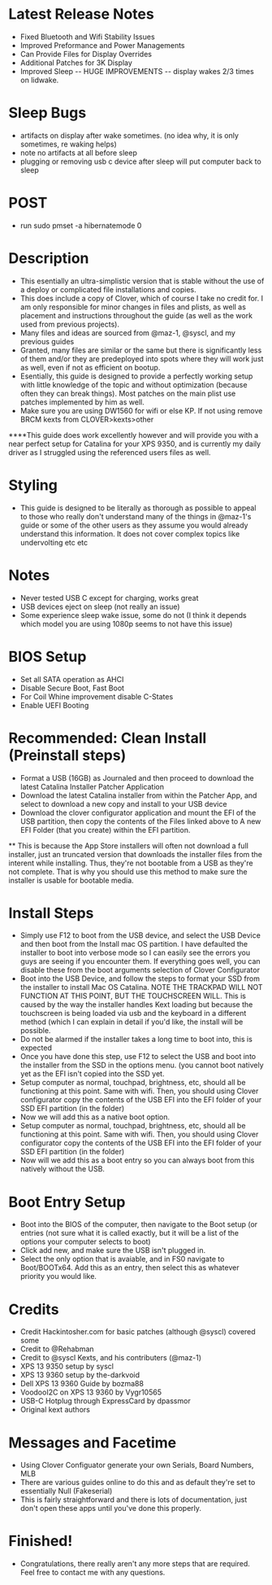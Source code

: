 # Latest Release Notes
- Fixed Bluetooth and Wifi Stability Issues
- Improved Preformance and Power Managements
- Can Provide Files for Display Overrides
- Additional Patches for 3K Display
- Improved Sleep -- HUGE IMPROVEMENTS -- display wakes 2/3 times on lidwake. 

# Sleep Bugs

- artifacts on display after wake sometimes. (no idea why, it is only sometimes, re waking helps)
- note no artifacts at all before sleep
- plugging or removing usb c device after sleep will put computer back to sleep


# POST

- run sudo pmset -a hibernatemode 0

# Description

- This  esentially an ultra-simplistic version that is stable without the use of a deploy or complicated file installations and copies.
- This does include a copy of Clover, which of course I take no credit for. I am only responsible for minor changes in files and plists, as well as placement and instructions throughout the guide (as well as the work used from previous projects).
- Many files and ideas are sourced from @maz-1, @syscl, and my previous guides
- Granted, many files are similar or the same but there is significantly less of them and/or they are predeployed into spots where they will work just as well, even if not as efficient on bootup.
- Esentially, this guide is designed to provide a perfectly working setup with little knowledge of the topic and without optimization (because often they can break things). Most patches on the main plist use patches implemented by him as well.
- Make sure you are using DW1560 for wifi or else KP. If not using remove BRCM kexts from CLOVER>kexts>other

****This guide does work excellently however and will provide you with a near perfect setup for Catalina for your XPS 9350, and is currently my daily driver as I struggled using the referenced users files as well.

# Styling
- This guide is designed to be literally as thorough as possible to appeal to those who really don't understand many of the things in @maz-1's guide or some of the other users as they assume you would already understand this information. It does not cover complex topics like undervolting etc etc

# Notes
- Never tested USB C except for charging, works great
- USB devices eject on sleep (not really an issue)
- Some experience sleep wake issue, some do not (I think it depends which model you are using 1080p seems to not have this issue)

# BIOS Setup
-  Set all SATA operation as AHCI
- Disable Secure Boot, Fast Boot
- For Coil Whine improvement disable C-States
- Enable UEFI Booting

# Recommended: Clean Install (Preinstall steps)
- Format a USB (16GB) as Journaled and then proceed to download the latest Catalina Installer Patcher Application
- Download the latest Catalina installer from within the Patcher App, and select to download a new copy and install to your USB device
- Download the clover configurator application and mount the EFI of the USB partition, then copy the contents of the Files linked above to A new EFI Folder (that you create) within the EFI partition.

** This is because the App Store installers will often not download a full installer, just an truncated version that downloads the installer files from the interent while installing. Thus, they're not bootable from a USB as they're not complete. That is why you should use this method to make sure the installer is usable for bootable media.

# Install Steps
 - Simply use F12 to boot from the USB device, and select the USB Device and then boot from the Install mac OS partition. I have defaulted the installer to boot into verbose mode so I can easily see the errors you guys are seeing if you encounter them. If everything goes well, you can disable these from the boot arguments selection of Clover Configurator
 - Boot into the USB Device, and follow the steps to format your SSD from the installer to install Mac OS Catalina. NOTE THE TRACKPAD WILL NOT FUNCTION AT THIS POINT, BUT THE TOUCHSCREEN WILL. This is caused by the way the installer handles Kext loading but because the touchscreen is being loaded via usb and the keyboard in a different method (which I can explain in detail if you'd like, the install will be possible.
 - Do not be alarmed if the installer takes a long time to boot into, this is expected
 - Once you have done this step, use F12 to select the USB and boot into the installer from the SSD in the options menu. (you cannot boot natively yet as the EFI isn't copied into the SSD yet.
 - Setup computer as normal, touchpad, brightness, etc, should all be functioning at this point. Same with wifi. Then, you should using Clover configurator copy the contents of the USB EFI into the EFI folder of your SSD EFI partition (in the folder)
 - Now we will add this as a native boot option.
 - Setup computer as normal, touchpad, brightness, etc, should all be functioning at this point. Same with wifi. Then, you should using Clover configurator copy the contents of the USB EFI into the EFI folder of your SSD EFI partition (in the folder)
 - Now will we add this as a boot entry so you can always boot from this natively without the USB.
 
 # Boot Entry Setup
 - Boot into the BIOS of the computer, then navigate to the Boot setup (or entries (not sure what it is called exactly, but it will be a list of the options your computer selects to boot)
 - Click add new, and make sure the USB isn't plugged in.
 - Select the only option that is avaiable, and in FS0 navigate to Boot/BOOTx64. Add this as an entry, then select this as whatever priority you would like.
 
 # Credits
 - Credit Hackintosher.com for basic patches (although @syscl) covered some
- Credit to @Rehabman
- Credit to @syscl Kexts, and his contributers (@maz-1)
- XPS 13 9350 setup by syscl
- XPS 13 9360 setup by the-darkvoid
- Dell XPS 13 9360 Guide by bozma88
- VoodooI2C on XPS 13 9360 by Vygr10565
- USB-C Hotplug through ExpressCard by dpassmor
- Original kext authors
 
 # Messages and Facetime
 - Using Clover Configuator generate your own Serials, Board Numbers, MLB
 - There are various guides online to do this and as default they're set to essentially Null (Fakeserial)
 - This is fairly straightforward and there is lots of documentation, just don't open these apps until you've done this properly.
 
 # Finished!
 - Congratulations, there really aren't any more steps that are required. Feel free to contact me with any questions. 
